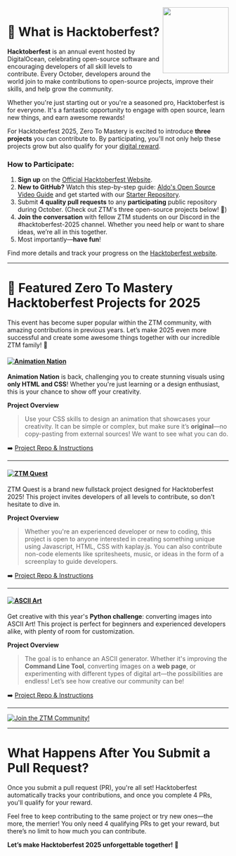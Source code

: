 <img src="https://hacktoberfest.com/_next/static/media/logo-hacktoberfest-11--beige.2b2fdfcb.svg" align="right" width="150"/>

# 🎉 What is Hacktoberfest?

**Hacktoberfest** is an annual event hosted by DigitalOcean, celebrating open-source software and encouraging developers of all skill levels to contribute. Every October, developers around the world join to make contributions to open-source projects, improve their skills, and help grow the community.

Whether you're just starting out or you're a seasoned pro, Hacktoberfest is for everyone. It's a fantastic opportunity to engage with open source, learn new things, and earn awesome rewards!

For Hacktoberfest 2025, Zero To Mastery is excited to introduce **three projects** you can contribute to. By participating, you'll not only help these projects grow but also qualify for your [digital reward](https://hacktoberfest.com/about/#rewards).

### How to Participate:

1. **Sign up** on the [Official Hacktoberfest Website](https://hacktoberfest.com/auth).
2. **New to GitHub?** Watch this step-by-step guide: [Aldo's Open Source Video Guide](https://www.youtube.com/watch?v=uQLNFRviB6Q) and get started with our [Starter Repository](https://github.com/zero-to-mastery/start-here-guidelines).
3. Submit **4 quality pull requests** to any **participating** public repository during October. (Check out ZTM's three open-source projects below! 🎯)
4. **Join the conversation** with fellow ZTM students on our Discord in the #hacktoberfest-2025 channel. Whether you need help or want to share ideas, we’re all in this together.
5. Most importantly—**have fun**!

Find more details and track your progress on the [Hacktoberfest website](https://hacktoberfest.com/).

---

# 🚀 Featured Zero To Mastery Hacktoberfest Projects for 2025

This event has become super popular within the ZTM community, with amazing contributions in previous years. Let’s make 2025 even more successful and create some awesome things together with our incredible ZTM family! 💪

#### [![Animation Nation](https://img.shields.io/badge/CREATIVE%20CSS%20PROJECT-Animation%20Nation-4E3188?style=for-the-badge&logo=CSS3)](https://github.com/zero-to-mastery/animation-nation)

**Animation Nation** is back, challenging you to create stunning visuals using **only HTML and CSS**! Whether you're just learning or a design enthusiast, this is your chance to show off your creativity.

**Project Overview**  
> Use your CSS skills to design an animation that showcases your creativity. It can be simple or complex, but make sure it’s **original**—no copy-pasting from external sources! We want to see what you can do.

➡️ [Project Repo & Instructions](https://github.com/zero-to-mastery/animation-nation)

---

#### [![ZTM Quest](https://img.shields.io/badge/Fullstack%20Game%20PROJECT-ZTM%20Quest-00adb5?style=for-the-badge&logo=StackEdit)](https://github.com/zero-to-mastery/ztm-quest)

ZTM Quest is a brand new fullstack project designed for Hacktoberfest 2025! This project invites developers of all levels to contribute, so don't hesitate to dive in. 

**Project Overview**

> Whether you're an experienced developer or new to coding, this project is open to anyone interested in creating something unique using Javascript, HTML, CSS with kaplay.js. You can also contribute non-code elements like spritesheets, music, or ideas in the form of a screenplay to guide developers.

➡️ [Project Repo & Instructions](https://github.com/zero-to-mastery/ZTM-Quest)

---

#### [![ASCII Art](https://img.shields.io/badge/PYTHON%20PROJECT-ASCII%20ART-blue?style=for-the-badge&logo=Python)](https://github.com/zero-to-mastery/ascii-art)

Get creative with this year's **Python challenge**: converting images into ASCII Art! This project is perfect for beginners and experienced developers alike, with plenty of room for customization.

**Project Overview**  
> The goal is to enhance an ASCII generator. Whether it's improving the **Command Line Tool**, converting images on a **web page**, or experimenting with different types of digital art—the possibilities are endless! Let’s see how creative our community can be!

➡️ [Project Repo & Instructions](https://github.com/zero-to-mastery/ascii-art)

---

[![Join the ZTM Community!](https://images.ctfassets.net/aq13lwl6616q/51gDR7DozuNea9fltdgHIc/0c8577f24eaa1b33c40656a522f2d1db/hacktoberfest_discord_banner.png?h=250)](https://zerotomastery.io/community/developer-community-discord)

---

# What Happens After You Submit a Pull Request?

Once you submit a pull request (PR), you're all set! Hacktoberfest automatically tracks your contributions, and once you complete 4 PRs, you'll qualify for your reward.

Feel free to keep contributing to the same project or try new ones—the more, the merrier! You only need 4 qualifying PRs to get your reward, but there’s no limit to how much you can contribute.

**Let’s make Hacktoberfest 2025 unforgettable together!** 🎉
